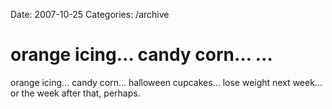 Date: 2007-10-25
Categories: /archive

# orange icing… candy corn… …

orange icing... candy corn... halloween cupcakes... lose weight next week... or the week after that, perhaps.
